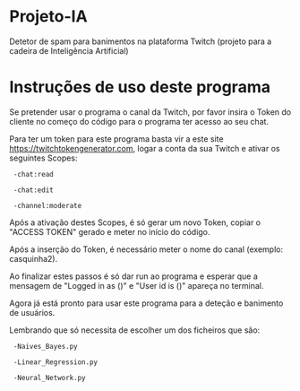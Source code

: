 # Projeto-IA
 Detetor de spam para banimentos na plataforma Twitch (projeto para a cadeira de Inteligência Artificial)

# Instruções de uso deste programa
 Se pretender usar o programa o canal da Twitch, por favor insira o Token do cliente no começo do código para o programa ter acesso ao seu chat. 
 
 Para ter um token para este programa basta vir a este site https://twitchtokengenerator.com, logar a conta da sua Twitch e ativar os seguintes Scopes:
 
     -chat:read    
     
     -chat:edit  
     
     -channel:moderate
     
   
Após a ativação destes Scopes, é só gerar um novo Token, copiar o "ACCESS TOKEN" gerado e meter no início do código.

Após a inserção do Token, é necessário meter o nome do canal (exemplo: casquinha2).

Ao finalizar estes passos é só dar run ao programa e esperar que a mensagem de "Logged in as ()" e "User id is ()" apareça no terminal.

Agora já está pronto para usar este programa para a deteção e banimento de usuários.

Lembrando que só necessita de escolher um dos ficheiros que são:

     -Naives_Bayes.py
     
     -Linear_Regression.py
     
     -Neural_Network.py

